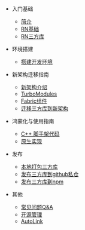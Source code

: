 <!-- _sidebar.md -->
- 入门基础

    - [简介](zh-cn/README.md)
    - [RN基础](zh-cn/base.md)
    - [RN三方库](zh-cn/third-party.md)

- 环境搭建
    - [搭建开发环境](zh-cn/environment.md)

- 新架构迁移指南
    - [新架构介绍](zh-cn/new-architecture.md)
    - [TurboModules](zh-cn/turbomodule.md)
    - [Fabric组件](zh-cn/fabric.md)
    - [迁移三方库到新架构](zh-cn/migration.md)
- 鸿蒙化与使用指南
    - [C++ 脚手架代码](zh-cn/cpp.md)
    - [原生实现](zh-cn/native.md)

- 发布
    - [本地打包三方库](zh-cn/tgz.md)
    - [发布三方库到github私仓](zh-cn/github.md)
    - [发布三方库到npm](zh-cn/npm.md)

- 其他
    - [常见问题Q&A](zh-cn/qa.md)
    - [开源管理](zh-cn/open-source.md)
    - [AutoLink](zh-cn/autolink.md)

